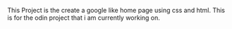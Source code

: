 This Project is the create a google like home page using css and html. This is for the odin project that i am currently working on. 
